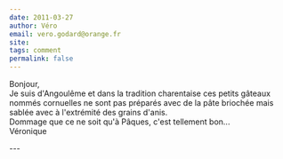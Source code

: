 ```yaml
---
date: 2011-03-27
author: Véro
email: vero.godard@orange.fr
site: 
tags: comment
permalink: false
---
```


<p>Bonjour,<br />
Je suis d'Angoulême et dans la tradition charentaise ces petits gâteaux nommés cornuelles ne sont pas préparés avec de la pâte briochée mais sablée avec à l'extrémité des grains d'anis.<br />
Dommage que ce ne soit qu'à Pâques, c'est tellement bon...<br />
Véronique</p>
---